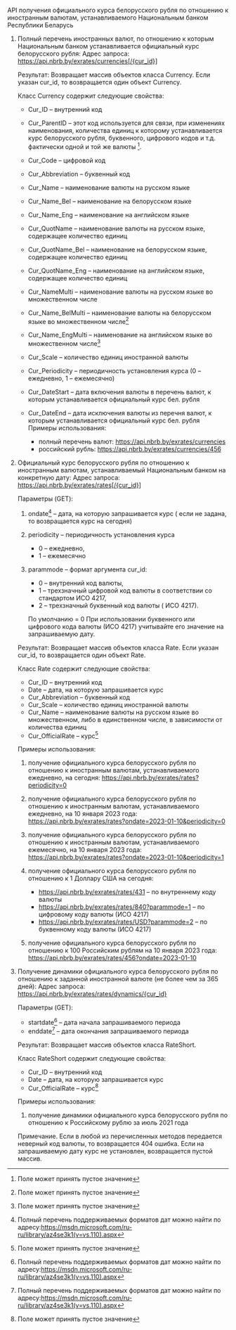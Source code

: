 API получения официального курса белорусского
рубля по отношению к иностранным валютам,
устанавливаемого Национальным банком Республики
Беларусь

1. Полный перечень иностранных валют, по отношению
   к которым Национальным банком устанавливается
   официальный курс белорусского рубля:
   Адрес
   запроса: https://api.nbrb.by/exrates/currencies[/{cur_id}]

   Результат: Возвращает массив объектов класса
   Currency. Если указан cur_id, то возвращается
   один объект Currency.

   Класс Currency содержит следующие свойства:

    - Cur_ID – внутренний код
    - Cur_ParentID – этот код используется для
      связи, при изменениях наименования,
      количества единиц к которому устанавливается
      курс белорусского рубля, буквенного,
      цифрового кодов и т.д. фактически одной и
      той же валюты [^2].
    - Cur_Code – цифровой код
    - Cur_Abbreviation – буквенный код
    - Cur_Name – наименование валюты на русском
      языке
    - Cur_Name_Bel – наименование на белорусском
      языке
    - Cur_Name_Eng – наименование на английском
      языке
    - Cur_QuotName – наименование валюты на
      русском языке, содержащее количество единиц
    - Cur_QuotName_Bel – наименование на
      белорусском языке, содержащее количество
      единиц
    - Cur_QuotName_Eng – наименование на
      английском языке, содержащее количество
      единиц
    - Cur_NameMulti – наименование валюты на
      русском языке во множественном числе
    - Cur_Name_BelMulti – наименование валюты на
      белорусском языке во множественном числе[^2]
    - Cur_Name_EngMulti – наименование на
      английском языке во множественном числе[^2]
    - Cur_Scale – количество единиц иностранной
      валюты
    - Cur_Periodicity – периодичность установления
      курса (0 – ежедневно, 1 – ежемесячно)
    - Cur_DateStart – дата включения валюты в
      перечень валют, к которым устанавливается
      официальный курс бел. рубля
    - Cur_DateEnd – дата исключения валюты из
      перечня валют, к которым устанавливается
      официальный курс бел. рубля
      Примеры использования:

        - полный перечень
          валют: https://api.nbrb.by/exrates/currencies
        - российский
          рубль: https://api.nbrb.by/exrates/currencies/456

2. Официальный курс белорусского рубля по
   отношению к иностранным валютам,
   устанавливаемый Национальным банком на
   конкретную дату:
   Адрес
   запроса: https://api.nbrb.by/exrates/rates[/{cur_id}]

   Параметры (GET):

    1. ondate[^1] – дата, на которую
       запрашивается
       курс (
       если не задана, то возвращается курс на
       сегодня)
    2. periodicity – периодичность установления
       курса
        - 0 – ежедневно,
        - 1 – ежемесячно
    3. parammode – формат аргумента cur_id:
        - 0 – внутренний код валюты,
        - 1 – трехзначный цифровой код валюты в
          соответствии со стандартом ИСО 4217,
        - 2 – трехзначный буквенный код валюты (
          ИСО 4217).

       По умолчанию = 0
       При использовании буквенного или цифрового
       кода
       валюты (ИСО 4217) учитывайте его значение
       на
       запрашиваемую дату.

   Результат: Возвращает массив объектов класса
   Rate.
   Если указан cur_id, то возвращается один объект
   Rate.

   Класс Rate содержит следующие свойства:

    - Cur_ID – внутренний код
    - Date – дата, на которую запрашивается курс
    - Cur_Abbreviation – буквенный код
    - Cur_Scale – количество единиц иностранной
      валюты
    - Cur_Name – наименование валюты на русском
      языке
      во множественном, либо в единственном числе,
      в зависимости от количества единиц
    - Cur_OfficialRate – курс[^2]

   Примеры использования:

    1. получение официального курса белорусского
       рубля
       по
       отношению к иностранным валютам,
       устанавливаемого
       ежедневно, на
       сегодня: https://api.nbrb.by/exrates/rates?periodicity=0

    2. получение официального курса белорусского
       рубля
       по
       отношению к иностранным валютам,
       устанавливаемого
       ежедневно, на 10 января 2023
       года: https://api.nbrb.by/exrates/rates?ondate=2023-01-10&periodicity=0

    3. получение официального курса белорусского
       рубля
       по
       отношению к иностранным валютам,
       устанавливаемого
       ежемесячно, на 10 января 2023
       года: https://api.nbrb.by/exrates/rates?ondate=2023-01-10&periodicity=1

    4. получение официального курса белорусского
       рубля
       по
       отношению к 1 Доллару США на
       сегодня:
        - https://api.nbrb.by/exrates/rates/431 –
          по внутреннему коду валюты
        - https://api.nbrb.by/exrates/rates/840?parammode=1 –
          по цифровому коду валюты (ИСО 4217)
        - https://api.nbrb.by/exrates/rates/USD?parammode=2 –
          по буквенному коду валюты (ИСО 4217)

    5. получение официального курса белорусского
       рубля
       по
       отношению к 100 Российским рублям на 10
       января
       2023
       года: https://api.nbrb.by/exrates/rates/456?ondate=2023-01-10

3. Получение динамики официального курса
   белорусского рубля по отношению к заданной
   иностранной валюте (не более чем за 365 дней):
   Адрес
   запроса: https://api.nbrb.by/exrates/rates/dynamics/{cur_id}

   Параметры (GET):

    - startdate[^1] – дата начала запрашиваемого
      периода
    - enddate[^1] – дата окончания запрашиваемого
      периода

   Результат: Возвращает массив объектов класса
   RateShort.

   Класс RateShort содержит следующие свойства:

    - Cur_ID – внутренний код
    - Date – дата, на которую запрашивается курс
    - Cur_OfficialRate – курс[^2]

   Примеры использования:

    1. получение динамики официального курса
       белорусского
       рубля по отношению к Российскому рублю за
       июль
       2021 года

   Примечание. Если в любой из перечисленных
   методов передается неверный код валюты, то
   возвращается
   404 ошибка. Если на запрашиваемую дату курс
   не установлен, возвращается пустой массив.

[^1]: Полный перечень поддерживаемых
форматов дат можно найти по
адресу:https://msdn.microsoft.com/ru-ru/library/az4se3k1(v=vs.110).aspx

[^2]: Поле может принять пустое значение